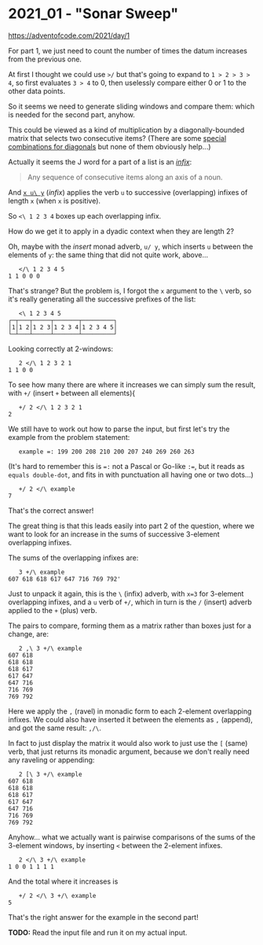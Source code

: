 # 2021\_01 - "Sonar Sweep"

https://adventofcode.com/2021/day/1

For part 1, we just need to count the number of times the datum increases from the previous one.

At first I thought we could use `>/` but that's going to expand to `1 > 2 > 3 > 4`, so first evaluates `3 > 4` to 0, then uselessly compare either 0 or 1 to the other data points.

So it seems we need to generate sliding windows and compare them: which is needed for the second part, anyhow.

This could be viewed as a kind of multiplication by a diagonally-bounded matrix that selects two consecutive items?
(There are some [special combinations for diagonals][] but none of them obviously help...)

[special combinations for diagonals]: https://code.jsoftware.com/wiki/Vocabulary/SpecialCombinations#diagonals

Actually it seems the J word for a part of a list is an _[infix][]_:

> Any sequence of consecutive items along an axis of a noun.

[infix]: https://code.jsoftware.com/wiki/Vocabulary/Glossary#Infix>

And [`x u\ y`][bslash2] (_infix_) applies the verb `u` to successive (overlapping) infixes of length `x` (when `x` is positive).

[bslash2]: https://code.jsoftware.com/wiki/Vocabulary/bslash#dyadic

So `<\ 1 2 3 4` boxes up each overlapping infix.

How do we get it to apply in a dyadic context when they are length 2?

Oh, maybe with the _insert_ monad adverb, `u/ y`, which inserts `u` between the elements of `y`: the same thing that did not quite work, above...

       </\ 1 2 3 4 5
    1 1 0 0 0

That's strange? But the problem is, I forgot the `x` argument to the `\` verb, so it's really generating all the successive prefixes of the list:

       <\ 1 2 3 4 5
    ┌─┬───┬─────┬───────┬─────────┐
    │1│1 2│1 2 3│1 2 3 4│1 2 3 4 5│
    └─┴───┴─────┴───────┴─────────┘
    
Looking correctly at 2-windows:

       2 </\ 1 2 3 2 1
    1 1 0 0

To see how many there are where it increases we can simply sum the result, with `+/` (insert `+` between all elements){

       +/ 2 </\ 1 2 3 2 1
    2

We still have to work out how to parse the input, but first let's try the example from the problem statement:

       example =: 199 200 208 210 200 207 240 269 260 263

(It's hard to remember this is `=:` not a Pascal or Go-like `:=`, but it reads
as `equals double-dot`, and fits in with punctuation all having one or two
dots...)

       +/ 2 </\ example
    7

That's the correct answer!

The great thing is that this leads easily into part 2 of the question,
where we want to look for an increase in the sums of successive
3-element overlapping infixes.

The sums of the overlapping infixes are:

       3 +/\ example
    607 618 618 617 647 716 769 792'

Just to unpack it again, this is the `\` (infix) adverb, with `x=3` for
3-element overlapping infixes, and a `u` verb of `+/`, which in turn is
the `/` (insert) adverb applied to the `+` (plus) verb.

The pairs to compare, forming them as a matrix rather than boxes just
for a change, are:

       2 ,\ 3 +/\ example
    607 618
    618 618
    618 617
    617 647
    647 716
    716 769
    769 792

Here we apply the `,` (ravel) in monadic form to each 2-element overlapping
infixes. We could also have inserted it between the elements as `,`
(append), and got the same result: `,/\`.

In fact to just display the matrix it would also work to just use the
`[` (same) verb, that just returns its monadic argument, because we
don't really need any raveling or appending:

       2 [\ 3 +/\ example
    607 618
    618 618
    618 617
    617 647
    647 716
    716 769
    769 792
    
Anyhow... what we actually want is pairwise comparisons of the sums of
the 3-element windows, by inserting `<` between the 2-element infixes.

       2 </\ 3 +/\ example
    1 0 0 1 1 1 1
    
And the total where it increases is

       +/ 2 </\ 3 +/\ example
    5

That's the right answer for the example in the second part!

**TODO:** Read the input file and run it on my actual input.

